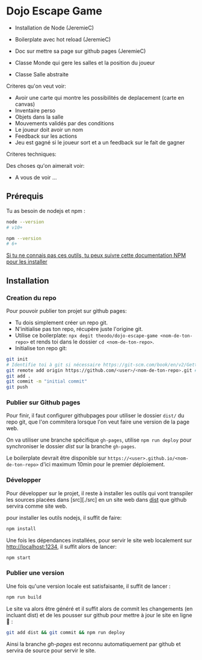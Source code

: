 # Dojo Escape Game

- Installation de Node (JeremieC)
- Boilerplate avec hot reload (JeremieC)
- Doc sur mettre sa page sur github pages (JeremieC)

- Classe Monde qui gere les salles et la position du joueur
- Classe Salle abstraite

Criteres qu'on veut voir:

- Avoir une carte qui montre les possibilités de deplacement (carte en canvas)
- Inventaire perso
- Objets dans la salle
- Mouvements validés par des conditions
- Le joueur doit avoir un nom
- Feedback sur les actions
- Jeu est gagné si le joueur sort et a un feedback sur le fait de gagner

Criteres techniques:

Des choses qu'on aimerait voir:

- A vous de voir ...

## Prérequis

Tu as besoin de nodejs et npm :

```bash
node --version
# v10+
```

```bash
npm --version
# 6+
```

[Si tu ne connais pas ces outils, tu peux suivre cette documentation NPM pour les installer](https://docs.npmjs.com/downloading-and-installing-node-js-and-npm)

## Installation

### Creation du repo

Pour pouvoir publier ton projet sur github pages:

- Tu dois simplement créer un repo git.
- N'initialise pas ton repo, récupère juste l'origine git.
- Utilise ce boilerplate: `npx degit theodo/dojo-escape-game <nom-de-ton-repo>` et rends toi dans le dossier `cd <nom-de-ton-repo>`.
- Initialise ton repo git:

```bash
git init
# Identifie toi à git si nécessaire https://git-scm.com/book/en/v2/Getting-Started-First-Time-Git-Setup
git remote add origin https://github.com/<user>/<nom-de-ton-repo>.git # ou en ssh : git remote add origin git@github.com:<user>/<nom-de-ton-repo>.git
git add .
git commit -m "initial commit"
git push
```

### Publier sur Github pages

Pour finir, il faut configurer githubpages pour utiliser le dossier `dist/` du repo git, que l'on commitera lorsque l'on veut faire une version de la page web.

On va utiliser une branche spécifique `gh-pages`, utilise `npm run deploy` pour synchroniser le dossier _dist_ sur la branche `gh-pages`.

Le boilerplate devrait être disponible sur `https://<user>.github.io/<nom-de-ton-repo>` d'ici maximum 10min pour le premier déploiement.

### Développer

Pour développer sur le projet, il reste à installer les outils qui vont transpiler les sources placées dans [src][./src] en un site web dans [dist](./dist) que github servira comme site web.

pour installer les outils nodejs, il suffit de faire:

```bash
npm install
```

Une fois les dépendances installées, pour servir le site web localement sur [http://localhost:1234](http://localhost:1234), il suffit alors de lancer:

```bash
npm start
```

### Publier une version

Une fois qu'une version locale est satisfaisante, il suffit de lancer :

```bash
npm run build
```

Le site va alors être généré et il suffit alors de commit les changements (en incluant dist) et de les pousser sur github pour mettre à jour le site en ligne 🎉 :

```bash
git add dist && git commit && npm run deploy
```

Ainsi la branche _gh-pages_ est reconnu automatiquement par github et servira de source pour servir le site.
